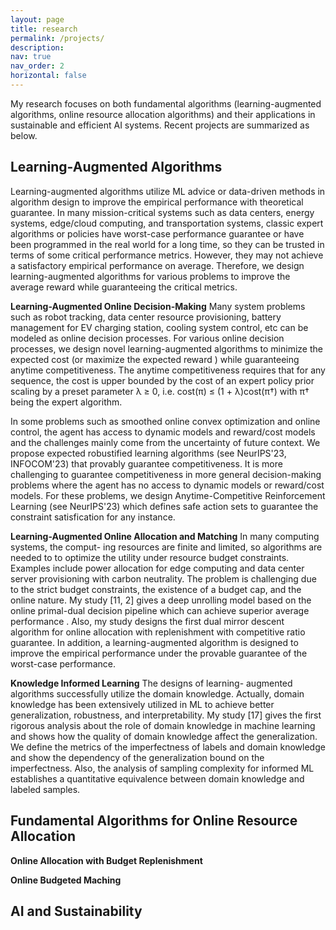 ```yaml
---
layout: page
title: research
permalink: /projects/
description: 
nav: true
nav_order: 2
horizontal: false
---
```


My research focuses on both fundamental algorithms (learning-augmented algorithms, online resource allocation algorithms) and their applications in sustainable and efficient AI systems. Recent projects are summarized as below.

## Learning-Augmented Algorithms ##
Learning-augmented algorithms utilize ML advice or
data-driven methods in algorithm design to improve the empirical performance with theoretical guarantee. In many mission-critical systems such as data centers, energy systems, edge/cloud computing,
and transportation systems, classic expert
algorithms or policies have worst-case performance
guarantee or have been programmed in the real world for a
long time, so they can be trusted in terms of some critical
performance metrics. However, they may not achieve a satisfactory empirical performance on average. 
Therefore, we design learning-augmented algorithms for various problems to improve the average reward while guaranteeing the critical metrics.

**Learning-Augmented Online Decision-Making** 
Many system problems such as robot tracking, data center resource provisioning, battery management for EV charging station, cooling system control, etc can be modeled as online decision processes. For various online decision processes, we design novel learning-augmented algorithms to minimize the expected cost (or maximize the expected reward ) while guaranteeing anytime competitiveness. The anytime competitiveness requires that for any sequence, the cost is upper bounded by the cost of an expert policy prior scaling by a preset parameter λ ≥ 0, i.e. cost(π) ≤ (1 + λ)cost(π†) with π† being the expert algorithm. 

In some problems such as smoothed online convex optimization and online control, the agent has access to dynamic models and reward/cost models and the challenges mainly come from the uncertainty of future context. We propose expected robustified learning algorithms (see NeurIPS'23, INFOCOM'23) that provably guarantee competitiveness. It is more challenging to guarantee competitiveness in more general decision-making problems where the agent has no access to dynamic models or reward/cost models. For these problems, we design Anytime-Competitive Reinforcement Learning (see NeurIPS'23) which defines safe action sets to guarantee the constraint satisfication for any instance. 

**Learning-Augmented Online Allocation and Matching**
In many computing systems, the comput- ing resources are finite and limited, so algorithms are needed to to optimize the utility under resource budget constraints. Examples include power allocation for edge computing and data center server provisioning with carbon neutrality. The problem is challenging due to the strict budget constraints, the existence of a budget cap, and the online nature. My study [11, 2] gives a deep unrolling model based on the online primal-dual decision pipeline which can achieve superior average performance . Also, my study designs the first dual mirror descent algorithm for online allocation with replenishment with competitive ratio guarantee. In addition, a learning-augmented algorithm is designed to improve the empirical performance under the provable guarantee of the worst-case performance.

**Knowledge Informed Learning**
The designs of learning- augmented algorithms successfully utilize the domain knowledge. Actually, domain knowledge has been extensively utilized in ML to achieve better generalization, robustness, and interpretability. My study [17] gives the first rigorous analysis about the role of domain knowledge in machine learning and shows how the quality of domain knowledge affect the generalization. We define the metrics of the imperfectness of labels and domain knowledge and show the dependency of the generalization bound on the imperfectness. Also, the analysis of sampling complexity for informed ML establishes a quantitative equivalence between domain knowledge and labeled samples.



## Fundamental Algorithms for Online Resource Allocation ##

**Online Allocation with Budget Replenishment**

**Online Budgeted Maching**

## AI and Sustainability ##
